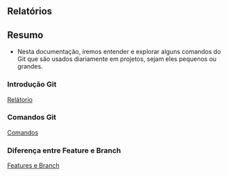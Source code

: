 ## Relatórios

## Resumo
- Nesta documentação, iremos entender e explorar alguns comandos do Git que são usados diariamente em projetos, sejam eles pequenos ou grandes.
  
### Introdução Git
[Relátorio](Report/introducao.md)

### Comandos Git
[Comandos](Report/comandos.md)

### Diferença entre Feature e Branch
[Features e Branch](Report/feature_branch.md)


